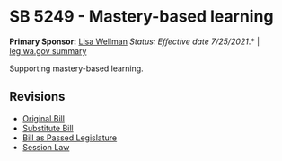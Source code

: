 # SB 5249 - Mastery-based learning
**Primary Sponsor:** [Lisa Wellman](/person/leg/lisa.wellman.md)
*Status: Effective date 7/25/2021*.* | [leg.wa.gov summary](https://app.leg.wa.gov/billsummary?BillNumber=5249&Year=2021)

Supporting mastery-based learning.

## Revisions
* [Original Bill](1/)
* [Substitute Bill](S/)
* [Bill as Passed Legislature](S.PL/)
* [Session Law](S.SL/)